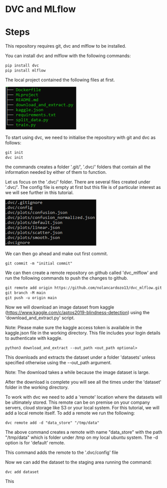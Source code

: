 # DVC and MLflow


# Steps

This repository requires git, dvc and mlflow to be installed.

You can install dvc and mlflow with the following commands:

```
pip install dvc
pip install mlflow
```

The local project contained the following files at first. 

![initial](images/initial_commit.png)

To start using dvc, we need to initialise the repository with git and dvc as follows:

```
git init
dvc init
```
the commands creates a folder '.git/', '.dvc/' folders that contain all the information needed by either of them to function. 

Let us focus on the '.dvc/' folder. There are several files created under '.dvc/'. The config file is empty at first but this file is of particular interest as we will see further in this tutorial.

![.dvc](images/.dvc.png)

We can then go ahead and make out first commit.

```
git commit -m "initial commit"
```

We can then create a remote repository on github called 'dvc_mlflow' and run the following commands to push the changes to github.

```
git remote add origin https://github.com/nolancardozo13/dvc_mlflow.git
git branch -M main
git push -u origin main
```

Now we will download an image dataset from kaggle (https://www.kaggle.com/c/aptos2019-blindness-detection) using the 'download_and_extract.py' script.

Note: Please make sure the kaggle access token is available in the kaggle.json file in the working directory. This file includes your login details to authenticate with kaggle. 

```
python3 download_and_extract --out_path <out_path optional>
```

This downloads and extracts the  dataset under a folder 'datasets' unless specified otherwise using the --out_path argument.

 Note: The download takes a while because the image dataset is large.

 After the download is complete you will see all the times under the 'dataset' folder in the working directory.

 To work with dvc we need to add a 'remote' location where the datasets will be ultimately stored. This remote can be on premise on your company servers, cloud storage like S3 or your local system. For this tutorial, we will add a local remote itself. To add a remote we run the following:

 ```
 dvc remote add -d "data_store" "/tmp/data"
 ``` 
 The above command creates a remote with name "data_store" with the path "/tmp/data" which is folder under /tmp on my local ubuntu system. The -d option is for 'default' remote.

This command adds the remote to the '.dvc/config' file 

 Now we can add the dataset to the staging area running the command:

 ```
dvc add dataset
 ```

 This 












